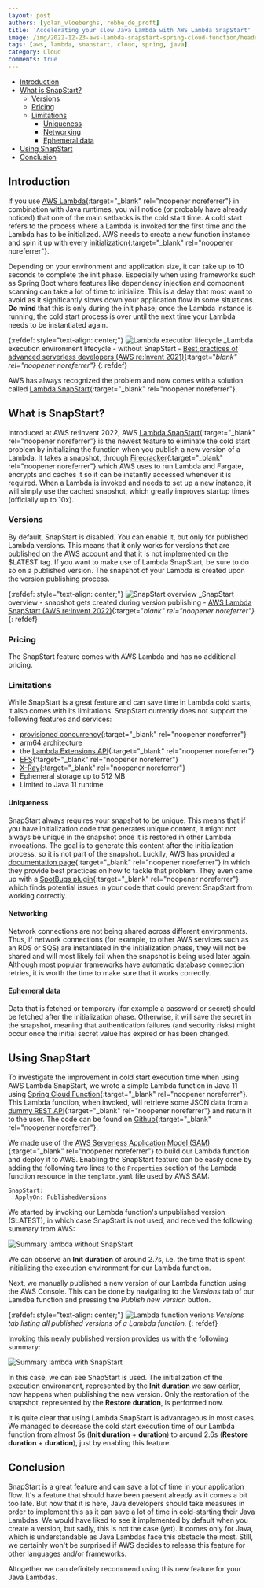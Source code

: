 ```yaml
---
layout: post
authors: [yolan_vloeberghs, robbe_de_proft]
title: 'Accelerating your slow Java Lambda with AWS Lambda SnapStart'
image: /img/2022-12-23-aws-lambda-snapstart-spring-cloud-function/header.png
tags: [aws, lambda, snapstart, cloud, spring, java]
category: Cloud
comments: true
---
```


- [Introduction](#introduction)
- [What is SnapStart?](#what-is-snapstart)
  - [Versions](#versions)
  - [Pricing](#pricing)
  - [Limitations](#limitations)
    - [Uniqueness](#uniqueness)
    - [Networking](#networking)
    - [Ephemeral data](#ephemeral-data)
- [Using SnapStart](#using-snapstart)
- [Conclusion](#conclusion)

## Introduction
If you use [AWS Lambda](https://aws.amazon.com/lambda/){:target="_blank" rel="noopener noreferrer"} in combination with Java runtimes, you will notice (or probably have already noticed) that one of the main setbacks is the cold start time.
A cold start refers to the process where a Lambda is invoked for the first time and the Lambda has to be initialized.
AWS needs to create a new function instance and spin it up with every [initialization](https://docs.aws.amazon.com/lambda/latest/dg/lambda-runtime-environment.html#runtimes-lifecycle-ib){:target="_blank" rel="noopener noreferrer"}.

Depending on your environment and application size, it can take up to 10 seconds to complete the init phase.
Especially when using frameworks such as Spring Boot where features like dependency injection and component scanning can take a lot of time to initialize.
This is a delay that most want to avoid as it significantly slows down your application flow in some situations.
**Do mind** that this is only during the init phase; once the Lambda instance is running, the cold start process is over until the next time your Lambda needs to be instantiated again.

{:refdef: style="text-align: center;"}
<img src="{{ '/img/2022-12-23-aws-lambda-snapstart-spring-cloud-function/lambda-execution-lifecycle.png' | prepend: site.baseurl }}" alt="Lambda execution lifecycle" class="image fit" style="margin:0px auto; max-width:100%">
_Lambda execution environment lifecycle - without SnapStart - [Best practices of advanced serverless developers (AWS re:Invent 2021)](https://www.youtube.com/watch?v=dnFm6MlPnco){:target="_blank" rel="noopener noreferrer"}_
{: refdef}

AWS has always recognized the problem and now comes with a solution called [Lambda SnapStart](https://docs.aws.amazon.com/lambda/latest/dg/snapstart.html){:target="_blank" rel="noopener noreferrer"}.

## What is SnapStart?
Introduced at AWS re:Invent 2022, AWS [Lambda SnapStart](https://docs.aws.amazon.com/lambda/latest/dg/snapstart.html){:target="_blank" rel="noopener noreferrer"} is the newest feature to eliminate the cold start problem by initializing the function when you publish a new version of a Lambda.
It takes a snapshot, through [Firecracker](https://firecracker-microvm.github.io/){:target="_blank" rel="noopener noreferrer"} which AWS uses to run Lambda and Fargate, encrypts and caches it so it can be instantly accessed whenever it is required.
When a Lambda is invoked and needs to set up a new instance, it will simply use the cached snapshot, which greatly improves startup times (officially up to 10x).

### Versions
By default, SnapStart is disabled.
You can enable it, but only for published Lambda versions.
This means that it only works for versions that are published on the AWS account and that it is not implemented on the $LATEST tag. If you want to make use of Lambda SnapStart, be sure to do so on a published version.
The snapshot of your Lambda is created upon the version publishing process.

{:refdef: style="text-align: center;"}
<img src="{{ '/img/2022-12-23-aws-lambda-snapstart-spring-cloud-function/snapstart-overview.png' | prepend: site.baseurl }}" alt="SnapStart overview" class="image fit" style="margin:0px auto; max-width:100%">
_SnapStart overview - snapshot gets created during version publishing - [AWS Lambda SnapStart (AWS re:Invent 2022)](https://www.youtube.com/watch?v=ZbnAithBNYY){:target="_blank" rel="noopener noreferrer"}_
{: refdef}

### Pricing
The SnapStart feature comes with AWS Lambda and has no additional pricing.

### Limitations
While SnapStart is a great feature and can save time in Lambda cold starts, it also comes with its limitations.
SnapStart currently does not support the following features and services:
- [provisioned concurrency](https://docs.aws.amazon.com/lambda/latest/dg/provisioned-concurrency.html){:target="_blank" rel="noopener noreferrer"}
- arm64 architecture
- the [Lambda Extensions API](https://docs.aws.amazon.com/lambda/latest/dg/runtimes-extensions-api.html){:target="_blank" rel="noopener noreferrer"}
- [EFS](https://aws.amazon.com/efs/){:target="_blank" rel="noopener noreferrer"}
- [X-Ray](https://aws.amazon.com/xray/){:target="_blank" rel="noopener noreferrer"}
- Ephemeral storage up to 512 MB
- Limited to Java 11 runtime

#### Uniqueness
SnapStart always requires your snapshot to be unique. 
This means that if you have initialization code that generates unique content, it might not always be unique in the snapshot once it is restored in other Lambda invocations.
The goal is to generate this content after the initialization process, so it is not part of the snapshot.
Luckily, AWS has provided a [documentation page](https://docs.aws.amazon.com/lambda/latest/dg/snapstart-uniqueness.html){:target="_blank" rel="noopener noreferrer"} in which they provide best practices on how to tackle that problem.
They even came up with a [SpotBugs plugin](https://github.com/aws/aws-lambda-snapstart-java-rules){:target="_blank" rel="noopener noreferrer"} which finds potential issues in your code that could prevent SnapStart from working correctly.

#### Networking
Network connections are not being shared across different environments.
Thus, if network connections (for example, to other AWS services such as an RDS or SQS) are instantiated in the initialization phase, they will not be shared and will most likely fail when the snapshot is being used later again.
Although most popular frameworks have automatic database connection retries, it is worth the time to make sure that it works correctly.

#### Ephemeral data
Data that is fetched or temporary (for example a password or secret) should be fetched after the initialization phase.
Otherwise, it will save the secret in the snapshot, meaning that authentication failures (and security risks) might occur once the initial secret value has expired or has been changed.

## Using SnapStart
To investigate the improvement in cold start execution time when using AWS Lambda SnapStart, we wrote a simple Lambda function in Java 11 using [Spring Cloud Function](https://spring.io/projects/spring-cloud-function){:target="_blank" rel="noopener noreferrer"}.
This Lambda function, when invoked, will retrieve some JSON data from a [dummy REST API](https://dummyjson.com/){:target="_blank" rel="noopener noreferrer"} and return it to the user.
The code can be found on [Github](https://github.com/ordina-jworks/aws-lambda-snapstart-spring-boot){:target="_blank" rel="noopener noreferrer"}.

We made use of the [AWS Serverless Application Model (SAM)](https://docs.aws.amazon.com/serverless-application-model/latest/developerguide/what-is-sam.html){:target="_blank" rel="noopener noreferrer"} to build our Lambda function and deploy it to AWS.
Enabling the SnapStart feature can be easily done by adding the following two lines to the `Properties` section of the Lambda function resource in the `template.yaml` file used by AWS SAM:
```
SnapStart:
  ApplyOn: PublishedVersions
```

We started by invoking our Lambda function's unpublished version ($LATEST), in which case SnapStart is not used, and received the following summary from AWS:

<img src="{{ '/img/2022-12-23-aws-lambda-snapstart-spring-cloud-function/lambda-cold-start.png' | prepend: site.baseurl }}" alt="Summary lambda without SnapStart" class="image fit" style="margin:0px auto; max-width:100%">

We can observe an **Init duration** of around 2.7s, i.e. the time that is spent initializing the execution environment for our Lambda function.

Next, we manually published a new version of our Lambda function using the AWS Console.
This can be done by navigating to the _Versions_ tab of our Lamdba function and pressing the _Publish new version_ button.

{:refdef: style="text-align: center;"}
<img src="{{ '/img/2022-12-23-aws-lambda-snapstart-spring-cloud-function/lambda-versions.png' | prepend: site.baseurl }}" alt="Lambda function verions" class="image fit" style="margin:0px auto; max-width:100%">
_Versions tab listing all published versions of a Lambda function._
{: refdef} 

Invoking this newly published version provides us with the following summary:

<img src="{{ '/img/2022-12-23-aws-lambda-snapstart-spring-cloud-function/lambda-snapstart.png' | prepend: site.baseurl }}" alt="Summary lambda with SnapStart" class="image fit" style="margin:0px auto; max-width:100%">

In this case, we can see SnapStart is used.
The initialization of the execution environment, represented by the **Init duration** we saw earlier, now happens when publishing the new version.
Only the restoration of the snapshot, represented by the **Restore duration**, is performed now.

It is quite clear that using Lambda SnapStart is advantageous in most cases.
We managed to decrease the cold start execution time of our Lambda function from almost 5s (**Init duration** + **duration**) to around 2.6s (**Restore duration** + **duration**), just by enabling this feature.

## Conclusion
SnapStart is a great feature and can save a lot of time in your application flow.
It's a feature that should have been present already as it comes a bit too late. 
But now that it is here, Java developers should take measures in order to implement this as it can save a lot of time in cold-starting their Java Lambdas.
We would have liked to see it implemented by default when you create a version, but sadly, this is not the case (yet).
It comes only for Java, which is understandable as Java Lambdas face this obstacle the most. 
Still, we certainly won't be surprised if AWS decides to release this feature for other languages and/or frameworks.

Altogether we can definitely recommend using this new feature for your Java Lambdas.

